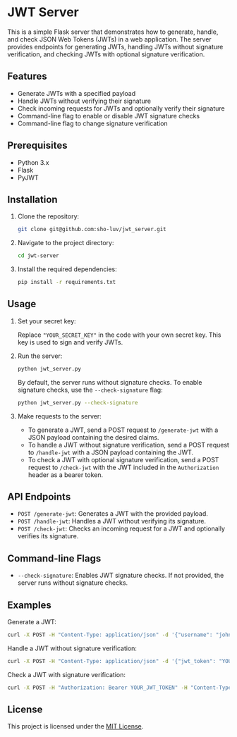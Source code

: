 # JWT Server

This is a simple Flask server that demonstrates how to generate, handle, and check JSON Web Tokens (JWTs) in a web application. The server provides endpoints for generating JWTs, handling JWTs without signature verification, and checking JWTs with optional signature verification.

## Features

- Generate JWTs with a specified payload
- Handle JWTs without verifying their signature
- Check incoming requests for JWTs and optionally verify their signature
- Command-line flag to enable or disable JWT signature checks
- Command-line flag to change signature verification

## Prerequisites

- Python 3.x
- Flask
- PyJWT

## Installation

1. Clone the repository:

   ```bash
   git clone git@github.com:sho-luv/jwt_server.git
   ```

2. Navigate to the project directory:

   ```bash
   cd jwt-server
   ```

3. Install the required dependencies:

   ```bash
   pip install -r requirements.txt
   ```

## Usage

1. Set your secret key:

   Replace `"YOUR_SECRET_KEY"` in the code with your own secret key. This key is used to sign and verify JWTs.

2. Run the server:

   ```bash
   python jwt_server.py
   ```

   By default, the server runs without signature checks. To enable signature checks, use the `--check-signature` flag:

   ```bash
   python jwt_server.py --check-signature
   ```

3. Make requests to the server:

   - To generate a JWT, send a POST request to `/generate-jwt` with a JSON payload containing the desired claims.
   - To handle a JWT without signature verification, send a POST request to `/handle-jwt` with a JSON payload containing the JWT.
   - To check a JWT with optional signature verification, send a POST request to `/check-jwt` with the JWT included in the `Authorization` header as a bearer token.

## API Endpoints

- `POST /generate-jwt`: Generates a JWT with the provided payload.
- `POST /handle-jwt`: Handles a JWT without verifying its signature.
- `POST /check-jwt`: Checks an incoming request for a JWT and optionally verifies its signature.

## Command-line Flags

- `--check-signature`: Enables JWT signature checks. If not provided, the server runs without signature checks.

## Examples

Generate a JWT:

```bash
curl -X POST -H "Content-Type: application/json" -d '{"username": "john", "email": "john@example.com"}' http://localhost:5000/generate-jwt
```

Handle a JWT without signature verification:

```bash
curl -X POST -H "Content-Type: application/json" -d '{"jwt_token": "YOUR_JWT_TOKEN"}' http://localhost:5000/handle-jwt
```

Check a JWT with signature verification:

```bash
curl -X POST -H "Authorization: Bearer YOUR_JWT_TOKEN" -H "Content-Type: application/json" http://localhost:5000/check-jwt
```

## License

This project is licensed under the [MIT License](LICENSE).

